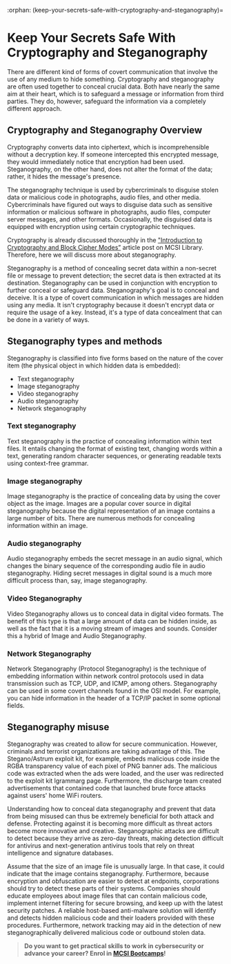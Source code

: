 :orphan:
(keep-your-secrets-safe-with-cryptography-and-steganography)=
# Keep Your Secrets Safe With Cryptography and Steganography
  

There are different kind of forms of covert communication that involve the use of any medium to hide something. Cryptography and steganography are often used together to conceal crucial data. Both have nearly the same aim at their heart, which is to safeguard a message or information from third parties. They do, however, safeguard the information via a completely different approach.

## Cryptography and Steganography Overview

Cryptography converts data into ciphertext, which is incomprehensible without a decryption key. 
If someone intercepted this encrypted message, they would immediately notice that encryption had been used. Steganography, on the other hand, does not alter the format of the data; rather, it hides the 
message's presence.

The steganography technique is used by cybercriminals to disguise stolen data or malicious code in photographs, audio files, and other media. Cybercriminals have figured out ways to disguise data such as sensitive information or malicious software in photographs, audio files, computer server messages, and other formats. Occasionally, the disguised data is equipped with encryption using certain cryptographic techniques.

Cryptography is already discussed thoroughly in the ["Introduction to Cryptography and Block Cipher Modes”](introduction-to-cryptography-and-block-cipher-modes) article post on MCSI Library. Therefore, here we will discuss more about steganography.

Steganography is a method of concealing secret data within a non-secret file or message to
prevent detection; the secret data is then extracted at its destination. Steganography can be used in 
conjunction with encryption to further conceal or safeguard data.
Steganography's goal is to conceal and deceive. It is a type of covert communication in which 
messages are hidden using any media. It isn't cryptography because it doesn't encrypt data or require the usage of a key. Instead, it's a type of data concealment that can be done in a variety of ways.

## Steganography types and methods
Steganography is classified into five forms based on the nature of the cover item (the physical 
object in which hidden data is embedded): 
- Text steganography
- Image steganography
- Video steganography
- Audio steganography
- Network steganography

### Text steganography

Text steganography is the practice of concealing information within text files. It entails changing 
the format of existing text, changing words within a text, generating random character sequences, or 
generating readable texts using context-free grammar.

### Image steganography

Image steganography is the practice of concealing data by using the cover object as the image. 
Images are a popular cover source in digital steganography because the digital representation of an image contains a large number of bits. There are numerous methods for concealing information within an image.

### Audio steganography

Audio steganography embeds the secret message in an audio signal, which changes the binary 
sequence of the corresponding audio file in audio steganography. Hiding secret messages in digital sound is a much more difficult process than, say, image steganography.
  
### Video Steganography

Video Steganography allows us to conceal data in digital video formats. The benefit of this type is 
that a large amount of data can be hidden inside, as well as the fact that it is a moving stream of images and sounds. Consider this a hybrid of Image and Audio Steganography.

### Network Steganography

Network Steganography (Protocol Steganography) is the technique of embedding information 
within network control protocols used in data transmission such as TCP, UDP, and ICMP, among others. Steganography can be used in some covert channels found in the OSI model. For example, you can hide 
information in the header of a TCP/IP packet in some optional fields.

## Steganography misuse

Steganography was created to allow for secure communication. However, criminals and terrorist 
organizations are taking advantage of this. The Stegano/Astrum exploit kit, for example, embeds malicious code inside the RGBA transparency value of each pixel of PNG banner ads. The malicious code was extracted when the ads were loaded, and the user was redirected to the exploit kit lgrammarg page. Furthermore, the discharge team created advertisements that contained code that launched brute force 
attacks against users' home WiFi routers.


Understanding how to conceal data steganography and prevent that data from being misused can 
thus be extremely beneficial for both attack and defense. Protecting against it is becoming more difficult as threat actors become more innovative and creative. Steganographic attacks are difficult to detect because they arrive as zero-day threats, making detection difficult for antivirus and next-generation antivirus tools that rely on threat intelligence and signature databases.


Assume that the size of an image file is unusually large. In that case, it could indicate that the 
image contains steganography. Furthermore, because encryption and obfuscation are easier to detect at endpoints, corporations should try to detect these parts of their systems. Companies should educate employees about image files that can contain malicious code, implement internet filtering for secure browsing, and keep up with the latest security patches. A reliable host-based anti-malware solution will identify and detects hidden malicious code and their loaders provided with these procedures. 
Furthermore, network tracking may aid in the detection of new steganographically delivered malicious code or outbound stolen data.

> **Do you want to get practical skills to work in cybersecurity or advance your career? Enrol in [MCSI Bootcamps](https://www.mosse-institute.com/bootcamps.html)!**